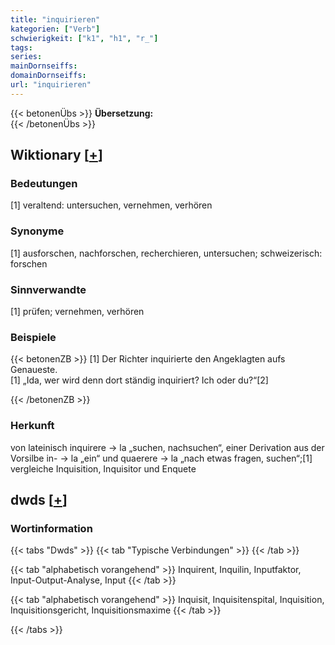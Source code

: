 ```yaml
---
title: "inquirieren"
kategorien: ["Verb"]
schwierigkeit: ["k1", "h1", "r_"]
tags:
series:
mainDornseiffs:
domainDornseiffs:
url: "inquirieren"
---
```


{{< betonenÜbs >}}
**Übersetzung:**  
{{< /betonenÜbs >}}

## Wiktionary [[+](https://de.wiktionary.org/wiki/inquirieren)]

### Bedeutungen
[1] veraltend: untersuchen, vernehmen, verhören  

### Synonyme
[1] ausforschen, nachforschen, recherchieren, untersuchen; schweizerisch: forschen  

### Sinnverwandte
[1] prüfen; vernehmen, verhören  

### Beispiele
{{< betonenZB >}}
[1] Der Richter inquirierte den Angeklagten aufs Genaueste.  
[1] „Ida, wer wird denn dort ständig inquiriert? Ich oder du?“[2]  

{{< /betonenZB >}}
### Herkunft
von lateinisch inquirere → la „suchen, nachsuchen“, einer Derivation aus der Vorsilbe in- → la  „ein“ und quaerere → la „nach etwas fragen, suchen“;[1] vergleiche Inquisition, Inquisitor und Enquete  



## dwds [[+](https://www.dwds.de/wb/inquirieren)]

### Wortinformation
{{< tabs "Dwds" >}}
{{< tab "Typische Verbindungen" >}}
{{< /tab >}}

{{< tab "alphabetisch vorangehend" >}}
Inquirent, Inquilin, Inputfaktor, Input-Output-Analyse, Input
{{< /tab >}}

{{< tab "alphabetisch vorangehend" >}}
Inquisit, Inquisitenspital, Inquisition, Inquisitionsgericht, Inquisitionsmaxime
{{< /tab >}}

{{< /tabs >}}

